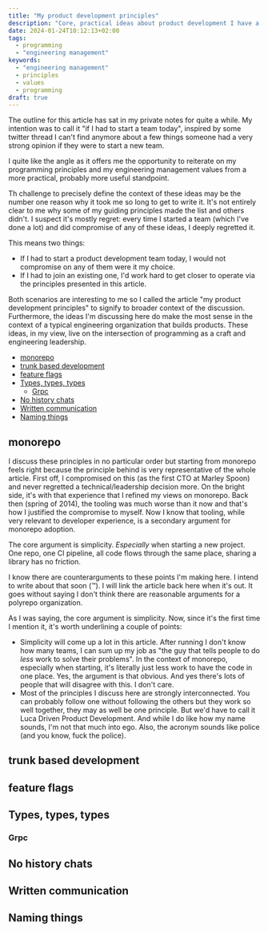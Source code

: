 ```yaml
---
title: "My product development principles"
description: "Core, practical ideas about product development I have a strong opinion about. d"
date: 2024-01-24T10:12:13+02:00
tags:
  - programming
  - "engineering management"
keywords:
  - "engineering management"
  - principles
  - values
  - programming
draft: true
---
```


The outline for this article has sat in my private notes for quite a while. My
intention was to call it "if I had to start a team today", inspired by some
twitter thread I can't find anymore about a few things someone had a very strong
opinion if they were to start a new team.

I quite like the angle as it offers me the opportunity to reiterate on my
programming principles and my engineering management values from a more
practical, probably more useful standpoint.

Th challenge to precisely define the context of these ideas may be the number
one reason why it took me so long to get to write it. It's not entirely clear to
me why some of my guiding principles made the list and others didn't. I suspect
it's mostly regret: every time I started a team (which I've done a lot) and did
compromise of any of these ideas, I deeply regretted it.

This means two things:

- If I had to start a product development team today, I would not compromise on
  any of them were it my choice.
- If I had to join an existing one, I'd work hard to get closer to operate via
  the principles presented in this article.

Both scenarios are interesting to me so I called the article "my product
development principles" to signify to broader context of the discussion.
Furthermore, the ideas I'm discussing here do make the most sense in the context
of a typical engineering organization that builds products. These ideas, in my
view, live on the intersection of programming as a craft and engineering
leadership.



- [monorepo](#monorepo)
- [trunk based development](#trunk-based-development)
- [feature flags](#feature-flags)
- [Types, types, types](#types-types-types)
  - [Grpc](#grpc)
- [No history chats](#no-history-chats)
- [Written communication](#written-communication)
- [Naming things](#naming-things)

## monorepo

I discuss these principles in no particular order but starting from monorepo
feels right because the principle behind is very representative of the whole
article. First off, I compromised on this (as the first CTO at Marley Spoon) and
never regretted a technical/leadership decision more. On the bright side, it's
with that experience that I refined my views on monorepo. Back then (spring of
2014), the tooling was much worse than it now and that's how I justified the
compromise to myself. Now I know that tooling, while very relevant to developer
experience, is a secondary argument for monorepo adoption.

The core argument is simplicity. _Especially_ when starting a new project. One
repo, one CI pipeline, all code flows through the same place, sharing a library
has no friction.

I know there are counterarguments to these points I'm making here. I intend to
write about that soon (™). I will link the article back here when it's out. It
goes without saying I don't think there are reasonable arguments for a polyrepo
organization.

As I was saying, the core argument is simplicity. Now, since it's the first time
I mention it, it's worth underlining a couple of points:

- Simplicity will come up a lot in this article. After running I don't know how
  many teams, I can sum up my job as "the guy that tells people to do _less_
  work to solve their problems". In the context of monorepo, especially when
  starting, it's literally just less work to have the code in one place. Yes,
  the argument is that obvious. And yes there's lots of people that will
  disagree with this. I don't care.
- Most of the principles I discuss here are strongly interconnected. You can
  probably follow one without following the others but they work so well
  together, they may as well be one principle. But we'd have to call it Luca
  Driven Product Development. And while I do like how my name sounds, I'm not
  that much into ego. Also, the acronym sounds like police (and you know, fuck
  the police).


## trunk based development

## feature flags

## Types, types, types

### Grpc

## No history chats

## Written communication

## Naming things
